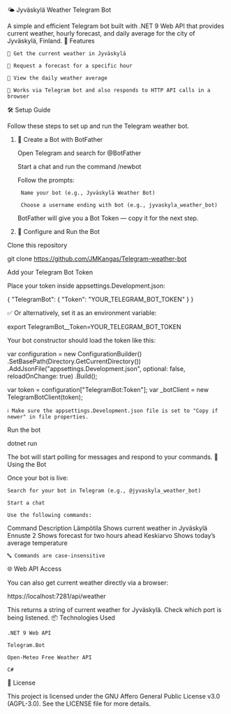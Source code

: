 🌤️ Jyväskylä Weather Telegram Bot

A simple and efficient Telegram bot built with .NET 9 Web API that provides current weather, hourly forecast, and daily average for the city of Jyväskylä, Finland.
🚀 Features

    🔸 Get the current weather in Jyväskylä

    🔸 Request a forecast for a specific hour

    🔸 View the daily weather average

    🔸 Works via Telegram bot and also responds to HTTP API calls in a browser

🛠️ Setup Guide

Follow these steps to set up and run the Telegram weather bot.
1. 🔧 Create a Bot with BotFather

    Open Telegram and search for @BotFather

    Start a chat and run the command /newbot

    Follow the prompts:

        Name your bot (e.g., Jyväskylä Weather Bot)

        Choose a username ending with bot (e.g., jyvaskyla_weather_bot)

    BotFather will give you a Bot Token — copy it for the next step.

2. 🧪 Configure and Run the Bot

Clone this repository

git clone https://github.com/JMKangas/Telegram-weather-bot

Add your Telegram Bot Token

Place your token inside appsettings.Development.json:

{
  "TelegramBot": {
    "Token": "YOUR_TELEGRAM_BOT_TOKEN"
  }
}

✅ Or alternatively, set it as an environment variable:

export TelegramBot__Token=YOUR_TELEGRAM_BOT_TOKEN

Your bot constructor should load the token like this:

var configuration = new ConfigurationBuilder()
    .SetBasePath(Directory.GetCurrentDirectory())
    .AddJsonFile("appsettings.Development.json", optional: false, reloadOnChange: true)
    .Build();

var token = configuration["TelegramBot:Token"];
var _botClient = new TelegramBotClient(token);

    ℹ️ Make sure the appsettings.Development.json file is set to "Copy if newer" in file properties.

Run the bot

dotnet run

The bot will start polling for messages and respond to your commands.
💬 Using the Bot

Once your bot is live:

    Search for your bot in Telegram (e.g., @jyvaskyla_weather_bot)

    Start a chat

    Use the following commands:

Command	Description
Lämpötila	Shows current weather in Jyväskylä
Ennuste 2	Shows forecast for two hours ahead
Keskiarvo	Shows today’s average temperature

    🔤 Commands are case-insensitive

🌐 Web API Access

You can also get current weather directly via a browser:

  https://localhost:7281/api/weather

This returns a string of current weather for Jyväskylä. Check which port is being listened.
📦 Technologies Used

    .NET 9 Web API

    Telegram.Bot

    Open-Meteo Free Weather API

    C#

📝 License

This project is licensed under the GNU Affero General Public License v3.0 (AGPL-3.0).
See the LICENSE file for more details.
